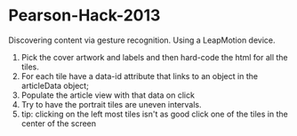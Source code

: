 Pearson-Hack-2013
=================

Discovering content via gesture recognition. Using a LeapMotion device.

1. Pick the cover artwork and labels and then hard-code the html for all the tiles.
2. For each tile have a data-id attribute that links to an object in the articleData object;
3. Populate the article view with that data on click
4. Try to have the portrait tiles are uneven intervals.
5. tip: clicking on the left most tiles isn't as good click one of the tiles in the center of the screen
